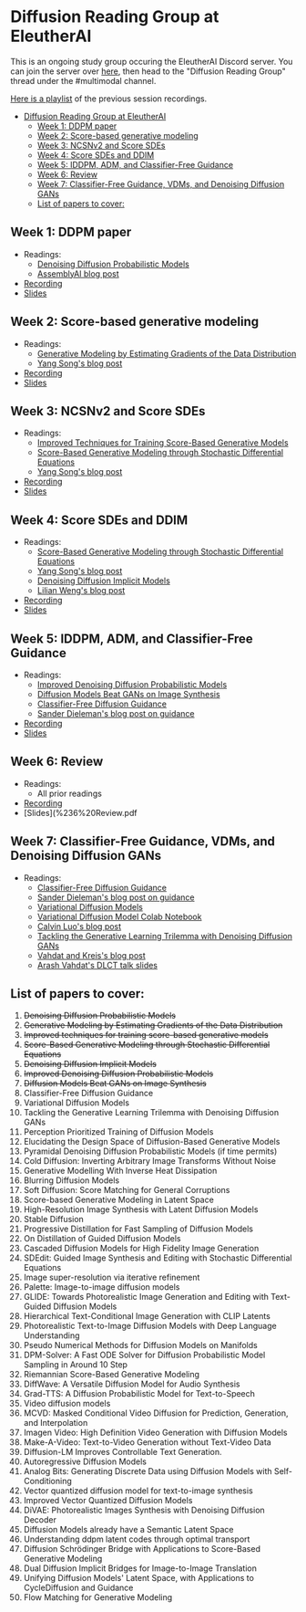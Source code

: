 # Diffusion Reading Group at EleutherAI

This is an ongoing study group occuring the EleutherAI Discord server. You can join the server over [here](https://discord.gg/zBGx3azzUn), then head to the "Diffusion Reading Group" thread under the #multimodal channel.

[Here is a playlist](https://www.youtube.com/playlist?list=PLXqc0KMM8ZtKVEh8fIWEUaIU43SmWnfdM) of the previous session recordings.

<!--ts-->
* [Diffusion Reading Group at EleutherAI](#diffusion-reading-group-at-eleutherai)
   * [Week 1: DDPM paper](#week-1-ddpm-paper)
   * [Week 2: Score-based generative modeling](#week-2-score-based-generative-modeling)
   * [Week 3: NCSNv2 and Score SDEs](#week-3-ncsnv2-and-score-sdes)
   * [Week 4: Score SDEs and DDIM](#week-4-score-sdes-and-ddim)
   * [Week 5: IDDPM, ADM, and Classifier-Free Guidance](#week-5-iddpm-adm-and-classifier-free-guidance)
   * [Week 6: Review](#week-6-review)
   * [Week 7: Classifier-Free Guidance, VDMs, and Denoising Diffusion GANs](#week-7-classifier-free-guidance-vdms-and-denoising-diffusion-gans)
   * [List of papers to cover:](#list-of-papers-to-cover)
<!--te-->

## Week 1: DDPM paper
* Readings:
  * [Denoising Diffusion Probabilistic Models](https://arxiv.org/abs/2006.11239)
  * [AssemblyAI blog post](https://www.assemblyai.com/blog/diffusion-models-for-machine-learning-introduction/)
* [Recording](https://www.youtube.com/watch?v=B5gfJF8mOPo)
* [Slides](%231%20DDPM%20paper.pdf)

## Week 2: Score-based generative modeling
* Readings:
  * [Generative Modeling by Estimating Gradients of the Data Distribution](https://arxiv.org/abs/1907.05600)
  * [Yang Song's blog post](https://yang-song.net/blog/2021/score/)
* [Recording](https://youtu.be/iv6K7yo5KgQ)
* [Slides](%232%20Score-based%20generative%20modeling.pdf)

## Week 3: NCSNv2 and Score SDEs
* Readings:
  * [Improved Techniques for Training Score-Based Generative Models](https://arxiv.org/abs/2006.09011)
  * [Score-Based Generative Modeling through Stochastic Differential Equations](https://arxiv.org/abs/2011.13456)
  * [Yang Song's blog post](https://yang-song.net/blog/2021/score/)
* [Recording](https://www.youtube.com/watch?v=NwfkNEGjNus)
* [Slides](%233%20NCSNv2%20and%20Score%20SDE.pdf)

## Week 4: Score SDEs and DDIM
* Readings:
  * [Score-Based Generative Modeling through Stochastic Differential Equations](https://arxiv.org/abs/2011.13456)
  * [Yang Song's blog post](https://yang-song.net/blog/2021/score/)
  * [Denoising Diffusion Implicit Models](https://arxiv.org/abs/2010.02502)
  * [Lilian Weng's blog post](https://lilianweng.github.io/posts/2021-07-11-diffusion-models/#speed-up-diffusion-model-sampling)
* [Recording](https://youtu.be/o4dr7tUQryQ)
* [Slides](%234%20Score%20SDEs%20and%20DDIM.pdf)

## Week 5: IDDPM, ADM, and Classifier-Free Guidance
* Readings:
  * [Improved Denoising Diffusion Probabilistic Models](https://arxiv.org/abs/2102.09672)
  * [Diffusion Models Beat GANs on Image Synthesis](https://arxiv.org/abs/2105.05233)
  * [Classifier-Free Diffusion Guidance](https://arxiv.org/abs/2207.12598)
  * [Sander Dieleman's blog post on guidance](https://benanne.github.io/2022/05/26/guidance.html)
* [Recording](https://youtu.be/L4PHJn1VHbY)
* [Slides](%235%20IDDPM%20and%20ADM.pdf)

## Week 6: Review
* Readings:
  * All prior readings
* [Recording](https://www.youtube.com/watch?v=S01qKbC6wdA)
* [Slides](%236%20Review.pdf

## Week 7: Classifier-Free Guidance, VDMs, and Denoising Diffusion GANs
* Readings: 
  * [Classifier-Free Diffusion Guidance](https://arxiv.org/abs/2207.12598)
  * [Sander Dieleman's blog post on guidance](https://benanne.github.io/2022/05/26/guidance.html)
  * [Variational Diffusion Models](https://arxiv.org/abs/2107.00630)
  * [Variational Diffusion Model Colab Notebook](https://colab.research.google.com/github/google-research/vdm/blob/main/colab/SimpleDiffusionColab.ipynb)
  * [Calvin Luo's blog post](https://calvinyluo.com/2022/08/26/diffusion-tutorial.html#variational-diffusion-models)
  * [Tackling the Generative Learning Trilemma with Denoising Diffusion GANs](https://arxiv.org/abs/2112.07804)
  * [Vahdat and Kreis's blog post](https://developer.nvidia.com/blog/improving-diffusion-models-as-an-alternative-to-gans-part-2/)
  * [Arash Vahdat's DLCT talk slides](https://rosanneliu.com/dlctfs/dlct_220204.pdf)

## List of papers to cover:
1. ~~Denoising Diffusion Probabilistic Models~~
2. ~~Generative Modeling by Estimating Gradients of the Data Distribution~~
3. ~~Improved techniques for training score-based generative models~~
4. ~~Score-Based Generative Modeling through Stochastic Differential Equations~~
5. ~~Denoising Diffusion Implicit Models~~
6. ~~Improved Denoising Diffusion Probabilistic Models~~
7. ~~Diffusion Models Beat GANs on Image Synthesis~~
8. Classifier-Free Diffusion Guidance
9. Variational Diffusion Models
10. Tackling the Generative Learning Trilemma with Denoising Diffusion GANs
11. Perception Prioritized Training of Diffusion Models
12. Elucidating the Design Space of Diffusion-Based Generative Models
13. Pyramidal Denoising Diffusion Probabilistic Models (if time permits)
14. Cold Diffusion: Inverting Arbitrary Image Transforms Without Noise
15. Generative Modelling With Inverse Heat Dissipation
16. Blurring Diffusion Models
17. Soft Diffusion: Score Matching for General Corruptions
18. Score-based Generative Modeling in Latent Space 
19. High-Resolution Image Synthesis with Latent Diffusion Models
20. Stable Diffusion
21. Progressive Distillation for Fast Sampling of Diffusion Models
22. On Distillation of Guided Diffusion Models
23. Cascaded Diffusion Models for High Fidelity Image Generation
24. SDEdit: Guided Image Synthesis and Editing with Stochastic Differential Equations
25. Image super-resolution via iterative refinement
26. Palette: Image-to-image diffusion models
27. GLIDE: Towards Photorealistic Image Generation and Editing with Text-Guided Diffusion Models
28. Hierarchical Text-Conditional Image Generation with CLIP Latents
29. Photorealistic Text-to-Image Diffusion Models with Deep Language Understanding
30. Pseudo Numerical Methods for Diffusion Models on Manifolds
31. DPM-Solver: A Fast ODE Solver for Diffusion Probabilistic Model Sampling in Around 10 Step
32. Riemannian Score-Based Generative Modeling
33. DiffWave: A Versatile Diffusion Model for Audio Synthesis
34. Grad-TTS: A Diffusion Probabilistic Model for Text-to-Speech
35. Video diffusion models
36. MCVD: Masked Conditional Video Diffusion for Prediction, Generation, and Interpolation
37. Imagen Video: High Definition Video Generation with Diffusion Models
38. Make-A-Video: Text-to-Video Generation without Text-Video Data
39. Diffusion-LM Improves Controllable Text Generation.
40. Autoregressive Diffusion Models
41. Analog Bits: Generating Discrete Data using Diffusion Models with Self-Conditioning
42. Vector quantized diffusion model for text-to-image synthesis
43. Improved Vector Quantized Diffusion Models
44. DiVAE: Photorealistic Images Synthesis with Denoising Diffusion Decoder
45. Diffusion Models already have a Semantic Latent Space
46. Understanding ddpm latent codes through optimal transport
47. Diffusion Schrödinger Bridge with Applications to Score-Based Generative Modeling
48. Dual Diffusion Implicit Bridges for Image-to-Image Translation
49. Unifying Diffusion Models' Latent Space, with Applications to CycleDiffusion and Guidance
50. Flow Matching for Generative Modeling
